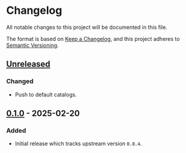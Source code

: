 # Changelog

All notable changes to this project will be documented in this file.

The format is based on [Keep a Changelog](https://keepachangelog.com/en/1.0.0/),
and this project adheres to [Semantic Versioning](https://semver.org/spec/v2.0.0.html).

## [Unreleased]

### Changed

- Push to default catalogs.

## [0.1.0] - 2025-02-20

### Added

- Initial release which tracks upstream version `0.8.4`.

[Unreleased]: https://github.com/giantswarm/kube-vip-app/compare/v0.1.0...HEAD
[0.1.0]: https://github.com/giantswarm/kube-vip-app/compare/v0.1.0...v0.1.0
[0.1.0]: https://github.com/giantswarm/kube-vip-app/releases/tag/v0.1.0
